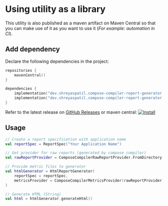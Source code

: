 # Using utility as a library

This utility is also published as a maven artifact on Maven Central so that you can make use of it as you want to use it 
(_For example: automation in CI_).


## Add dependency

Declare the following dependencies in the project:

```kotlin
repositories {
    mavenCentral()
}

dependencies {
    implementation("dev.shreyaspatil.compose-compiler-report-generator:core:$version")
    implementation("dev.shreyaspatil.compose-compiler-report-generator:report-generator:$version")
}
```

Refer to the latest release on [GitHub Releases](https://github.com/PatilShreyas/compose-report-to-html/releases) or maven central: [![Install](https://img.shields.io/maven-central/v/dev.shreyaspatil.compose-compiler-report-generator/core?label=Maven%20Central&logo=android&style=flat-square)](https://search.maven.org/search?q=g:dev.shreyaspatil.compose-compiler-report-generator)

## Usage

```kotlin
// Create a report specification with application name
val reportSpec = ReportSpec("Your Application Name")

// Get provider for raw reports (generated by compose compiler)
val rawReportProvider = ComposeCompilerRawReportProvider.FromDirectory("path/to/raw-reports")

// Provide metric files to generator
val htmlGenerator = HtmlReportGenerator(
    reportSpec = reportSpec,
    metricsProvider = ComposeCompilerMetricsProvider(rawReportProvider)
)

// Generate HTML (String) 
val html = htmlGenerator.generateHtml()
```